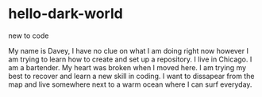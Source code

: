 # hello-dark-world
new to code

My name is Davey, I have no clue on what I am doing right now however I am trying to learn how to create and set up a repository.
I live in Chicago.
I am a bartender.
My heart was broken when I moved here. I am trying my best to recover and learn a new skill in coding.
I want to dissapear from the map and live somewhere next to a warm ocean where I can surf everyday.
